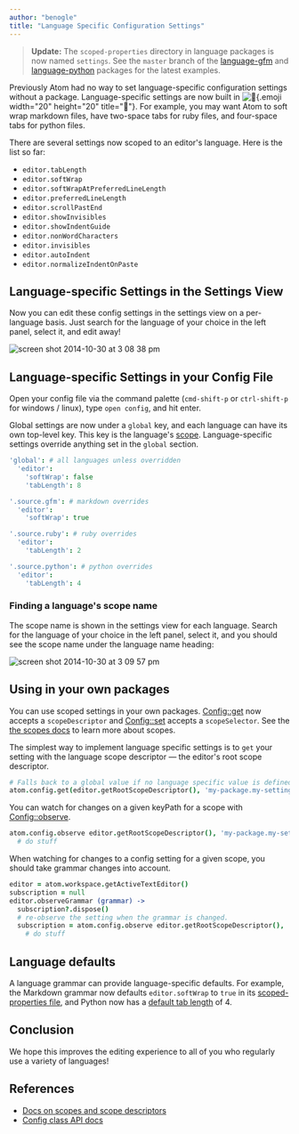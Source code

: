 ```yaml
---
author: "benogle"
title: "Language Specific Configuration Settings"
---
```


> **Update:** The `scoped-properties` directory in language packages is now named `settings`. See the `master` branch of the [language-gfm](https://github.com/atom/language-gfm) and [language-python](https://github.com/atom/language-python) packages for the latest examples.

<!--more-->

Previously Atom had no way to set language-specific configuration settings without a package. Language-specific settings are now built in ![:tada:](https://github.githubassets.com/images/icons/emoji/unicode/1f389.png){.emoji width="20" height="20" title=":tada:"}. For example, you may want Atom to soft wrap markdown files, have two-space tabs for ruby files, and four-space tabs for python files.

There are several settings now scoped to an editor's language. Here is the list so far:

- `editor.tabLength`
- `editor.softWrap`
- `editor.softWrapAtPreferredLineLength`
- `editor.preferredLineLength`
- `editor.scrollPastEnd`
- `editor.showInvisibles`
- `editor.showIndentGuide`
- `editor.nonWordCharacters`
- `editor.invisibles`
- `editor.autoIndent`
- `editor.normalizeIndentOnPaste`

## Language-specific Settings in the Settings View

Now you can edit these config settings in the settings view on a per-language basis. Just search for the language of your choice in the left panel, select it, and edit away!

![screen shot 2014-10-30 at 3 08 38 pm](https://cloud.githubusercontent.com/assets/69169/4852963/5f8c3968-6081-11e4-8b3e-590b1e3e8245.png)

## Language-specific Settings in your Config File

Open your config file via the command palette (`cmd-shift-p` or `ctrl-shift-p` for windows / linux), type `open config`, and hit enter.

Global settings are now under a `global` key, and each language can have its own top-level key. This key is the language's [scope](https://github.com/atom/language-python/blob/master/grammars/python.cson#L1). Language-specific settings override anything set in the `global` section.

```coffee
'global': # all languages unless overridden
  'editor':
    'softWrap': false
    'tabLength': 8

'.source.gfm': # markdown overrides
  'editor':
    'softWrap': true

'.source.ruby': # ruby overrides
  'editor':
    'tabLength': 2

'.source.python': # python overrides
  'editor':
    'tabLength': 4
```

### Finding a language's scope name

The scope name is shown in the settings view for each language. Search for the language of your choice in the left panel, select it, and you should see the scope name under the language name heading:

![screen shot 2014-10-30 at 3 09 57 pm](https://cloud.githubusercontent.com/assets/69169/4852978/8905f9f0-6081-11e4-8e5c-a6851e705871.png)

## Using in your own packages

You can use scoped settings in your own packages. [Config::get](https://atom.io/docs/api/latest/Config#instance-get) now accepts a `scopeDescriptor` and [Config::set](https://atom.io/docs/api/latest/Config#instance-set) accepts a `scopeSelector`. See the [the scopes docs](https://flight-manual.atom.io/behind-atom/sections/scoped-settings-scopes-and-scope-descriptors/) to learn more about scopes.

The simplest way to implement language specific settings is to `get` your setting with the language scope descriptor — the editor's root scope descriptor.

```coffee
# Falls back to a global value if no language specific value is defined.
atom.config.get(editor.getRootScopeDescriptor(), 'my-package.my-setting')
```

You can watch for changes on a given keyPath for a scope with [Config::observe](https://atom.io/docs/api/latest/Config#instance-observe).

```coffee
atom.config.observe editor.getRootScopeDescriptor(), 'my-package.my-setting', (value) ->
  # do stuff
```

When watching for changes to a config setting for a given scope, you should take grammar changes into account.

```coffee
editor = atom.workspace.getActiveTextEditor()
subscription = null
editor.observeGrammar (grammar) ->
  subscription?.dispose()
  # re-observe the setting when the grammar is changed.
  subscription = atom.config.observe editor.getRootScopeDescriptor(), 'my-package.my-setting', (value) ->
    # do stuff
```

## Language defaults

A language grammar can provide language-specific defaults. For example, the Markdown grammar now defaults `editor.softWrap` to `true` in its [scoped-properties file](https://github.com/atom/language-gfm/blob/4404b63c0d42fff71bab4e84bf81e859701cbb3b/scoped-properties/gfm.cson#L3), and Python now has a [default tab length](https://github.com/atom/language-python/blob/03501b6a8eab0341fbaeb188f6876c4dd8c74cb2/scoped-properties/language-python.cson#L3) of 4.

## Conclusion

We hope this improves the editing experience to all of you who regularly use a variety of languages!

## References

- [Docs on scopes and scope descriptors](https://flight-manual.atom.io/behind-atom/sections/scoped-settings-scopes-and-scope-descriptors/)
- [Config class API docs](https://atom.io/docs/api/latest/Config)
